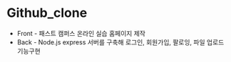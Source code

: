 # Github_clone
* Front - 패스트 캠퍼스 온라인 실습 홈페이지 제작
* Back - Node.js express 서버를 구축해 로그인, 회원가입, 팔로잉, 파일 업로드 기능구현
